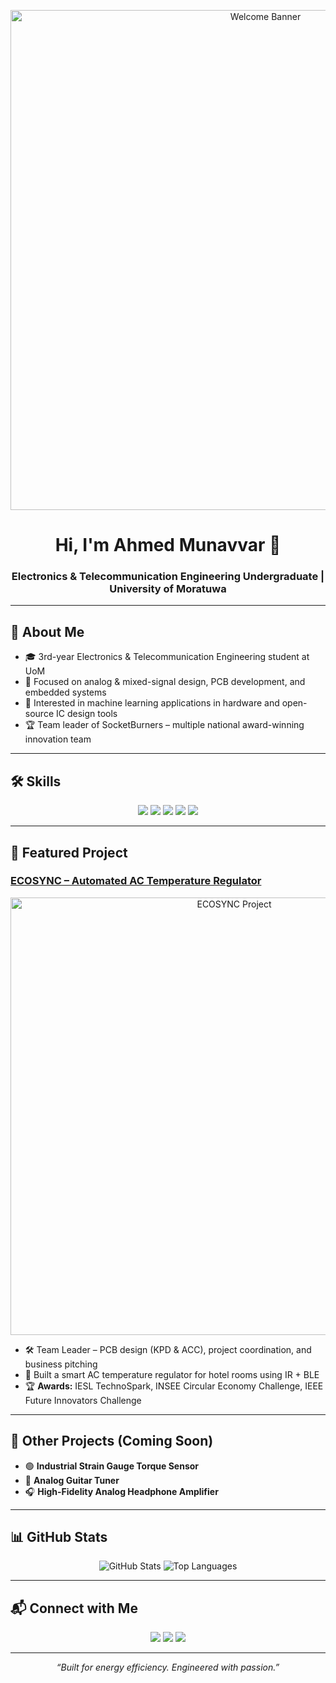 <p align="center">
  <img src="profile-banner.png" alt="Welcome Banner" width="800"/>
</p>

<h1 align="center">Hi, I'm Ahmed Munavvar 👋</h1>
<h3 align="center">Electronics & Telecommunication Engineering Undergraduate | University of Moratuwa</h3>

---

## 🌟 About Me

- 🎓 3rd-year Electronics & Telecommunication Engineering student at UoM  
- 🔧 Focused on analog & mixed-signal design, PCB development, and embedded systems  
- 🚀 Interested in machine learning applications in hardware and open-source IC design tools  
- 🏆 Team leader of SocketBurners – multiple national award-winning innovation team  

---

## 🛠️ Skills

<p align="center">
  <img src="https://img.shields.io/badge/Altium%20Designer-PCB Design-orange?style=for-the-badge&logo=altium-designer" />
  <img src="https://img.shields.io/badge/LTSpice-Simulation-blue?style=for-the-badge&logo=analog-devices" />
  <img src="https://img.shields.io/badge/C++-Intermediate-blue?style=for-the-badge&logo=cplusplus" />
  <img src="https://img.shields.io/badge/Python-Intermediate-green?style=for-the-badge&logo=python" />
  <img src="https://img.shields.io/badge/Embedded%20Systems-Hardware-red?style=for-the-badge&logo=arduino" />
</p>

---

## 🚀 Featured Project

### [ECOSYNC – Automated AC Temperature Regulator](https://github.com/ahmedm0913/ECOSYNC)

<p align="center">
  <img src="ecosync-banner.png" alt="ECOSYNC Project" width="700"/>
</p>

- 🛠️ Team Leader – PCB design (KPD & ACC), project coordination, and business pitching  
- 🌱 Built a smart AC temperature regulator for hotel rooms using IR + BLE  
- 🏆 **Awards:** IESL TechnoSpark, INSEE Circular Economy Challenge, IEEE Future Innovators Challenge  

---

## 📂 Other Projects (Coming Soon)

- 🟢 **Industrial Strain Gauge Torque Sensor**  
- 🎸 **Analog Guitar Tuner**  
- 🎧 **High-Fidelity Analog Headphone Amplifier**

---


## 📊 GitHub Stats

<p align="center">
  <img src="https://github-readme-stats.vercel.app/api?username=ahmedm0913&show_icons=true&theme=radical" alt="GitHub Stats" />
  <img src="https://github-readme-stats.vercel.app/api/top-langs/?username=ahmedm0913&layout=compact&theme=radical" alt="Top Languages" />
</p>

---

## 📬 Connect with Me

<p align="center">
  <a href="mailto:nazarahamed64@gmail.com"><img src="https://img.shields.io/badge/Email-D14836?style=for-the-badge&logo=gmail&logoColor=white"></a>
  <a href="https://linkedin.com/in/ahmed-munavvar"><img src="https://img.shields.io/badge/LinkedIn-0077B5?style=for-the-badge&logo=linkedin&logoColor=white"></a>
  <a href="https://github.com/ahmedm0913"><img src="https://img.shields.io/badge/GitHub-100000?style=for-the-badge&logo=github&logoColor=white"></a>
</p>

---

<p align="center">
  <em>“Built for energy efficiency. Engineered with passion.”</em>
</p>
